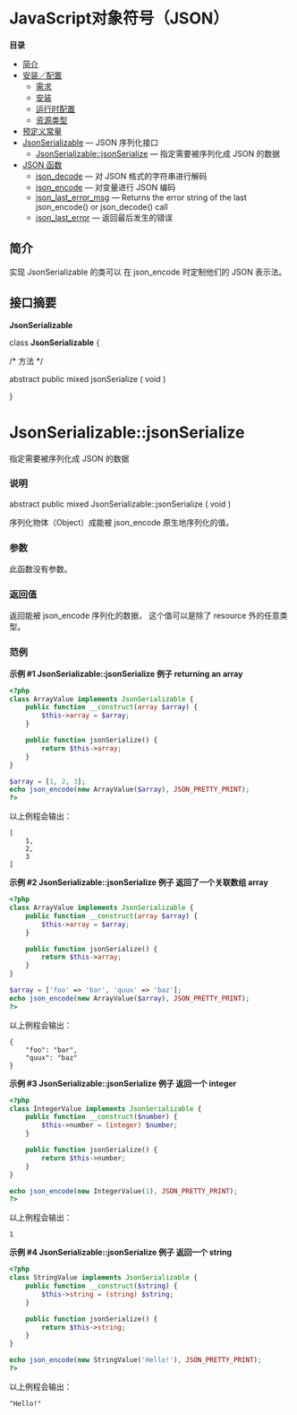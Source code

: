 JavaScript对象符号（JSON）
==========================

**目录**

-   [简介](/intro/json.html)
-   [安装／配置](/json/setup.html)
    -   [需求](/json/setup.html#需求)
    -   [安装](/json/setup.html#安装)
    -   [运行时配置](/json/setup.html#运行时配置)
    -   [资源类型](/json/setup.html#资源类型)
-   [预定义常量](/json/constants.html)
-   [JsonSerializable](/class/jsonserializable.html) — JSON 序列化接口
    -   [JsonSerializable::jsonSerialize](/class/jsonserializable.html#JsonSerializable::jsonSerialize)
        — 指定需要被序列化成 JSON 的数据
-   [JSON 函数](/ref/json.html)
    -   [json\_decode](/ref/json.html#json_decode) — 对 JSON
        格式的字符串进行解码
    -   [json\_encode](/ref/json.html#json_encode) — 对变量进行 JSON
        编码
    -   [json\_last\_error\_msg](/ref/json.html#json_last_error_msg) —
        Returns the error string of the last json\_encode() or
        json\_decode() call
    -   [json\_last\_error](/ref/json.html#json_last_error) —
        返回最后发生的错误

简介
----

实现 <span class="interfacename">JsonSerializable</span> 的类可以 在
<span class="function">json\_encode</span> 时定制他们的 JSON 表示法。

接口摘要
--------

**JsonSerializable**

<span class="ooclass"> class **JsonSerializable** </span> {

/\* 方法 \*/

<span class="modifier">abstract</span> <span
class="modifier">public</span> <span class="type">mixed</span> <span
class="methodname">jsonSerialize</span> ( <span
class="methodparam">void</span> )

}

JsonSerializable::jsonSerialize
===============================

指定需要被序列化成 JSON 的数据

### 说明

<span class="modifier">abstract</span> <span
class="modifier">public</span> <span class="type">mixed</span> <span
class="methodname">JsonSerializable::jsonSerialize</span> ( <span
class="methodparam">void</span> )

序列化物体（Object）成能被 <span class="function">json\_encode</span>
原生地序列化的值。

### 参数

此函数没有参数。

### 返回值

返回能被 <span class="function">json\_encode</span> 序列化的数据，
这个值可以是除了 <span class="type">resource</span> 外的任意类型。

### 范例

**示例 \#1 <span
class="methodname">JsonSerializable::jsonSerialize</span> 例子 returning
an <span class="type">array</span>**

``` php
<?php
class ArrayValue implements JsonSerializable {
    public function __construct(array $array) {
        $this->array = $array;
    }

    public function jsonSerialize() {
        return $this->array;
    }
}

$array = [1, 2, 3];
echo json_encode(new ArrayValue($array), JSON_PRETTY_PRINT);
?>
```

以上例程会输出：

    [
        1,
        2,
        3
    ]

**示例 \#2 <span
class="methodname">JsonSerializable::jsonSerialize</span> 例子
返回了一个关联数组 <span class="type">array</span>**

``` php
<?php
class ArrayValue implements JsonSerializable {
    public function __construct(array $array) {
        $this->array = $array;
    }

    public function jsonSerialize() {
        return $this->array;
    }
}

$array = ['foo' => 'bar', 'quux' => 'baz'];
echo json_encode(new ArrayValue($array), JSON_PRETTY_PRINT);
?>
```

以上例程会输出：

    {
        "foo": "bar",
        "quux": "baz"
    }

**示例 \#3 <span
class="methodname">JsonSerializable::jsonSerialize</span> 例子 返回一个
<span class="type">integer</span>**

``` php
<?php
class IntegerValue implements JsonSerializable {
    public function __construct($number) {
        $this->number = (integer) $number;
    }

    public function jsonSerialize() {
        return $this->number;
    }
}

echo json_encode(new IntegerValue(1), JSON_PRETTY_PRINT);
?>
```

以上例程会输出：

    1

**示例 \#4 <span
class="methodname">JsonSerializable::jsonSerialize</span> 例子 返回一个
<span class="type">string</span>**

``` php
<?php
class StringValue implements JsonSerializable {
    public function __construct($string) {
        $this->string = (string) $string;
    }

    public function jsonSerialize() {
        return $this->string;
    }
}

echo json_encode(new StringValue('Hello!'), JSON_PRETTY_PRINT);
?>
```

以上例程会输出：

    "Hello!"
